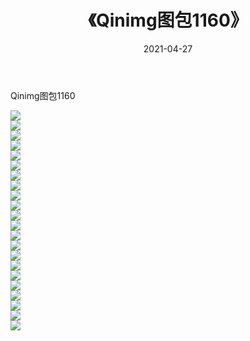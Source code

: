 ﻿---
layout: post
title:  《Qinimg图包1160》
date:   2021-04-27
img: http://imgx.orgx.ga/Qinimg图包/Qinimg图包1160/000.jpg
categories: [美女, 清纯, 唯美]
---

Qinimg图包1160

 ![](http://imgx.orgx.ga/Qinimg图包/Qinimg图包1160/001.jpg) <br>![](http://imgx.orgx.ga/Qinimg图包/Qinimg图包1160/002.jpg) <br>![](http://imgx.orgx.ga/Qinimg图包/Qinimg图包1160/003.jpg) <br>![](http://imgx.orgx.ga/Qinimg图包/Qinimg图包1160/004.jpg) <br>![](http://imgx.orgx.ga/Qinimg图包/Qinimg图包1160/005.jpg) <br>![](http://imgx.orgx.ga/Qinimg图包/Qinimg图包1160/006.jpg) <br>![](http://imgx.orgx.ga/Qinimg图包/Qinimg图包1160/007.jpg) <br>![](http://imgx.orgx.ga/Qinimg图包/Qinimg图包1160/008.jpg) <br>![](http://imgx.orgx.ga/Qinimg图包/Qinimg图包1160/009.jpg) <br>![](http://imgx.orgx.ga/Qinimg图包/Qinimg图包1160/010.jpg) <br>![](http://imgx.orgx.ga/Qinimg图包/Qinimg图包1160/011.jpg) <br>![](http://imgx.orgx.ga/Qinimg图包/Qinimg图包1160/012.jpg) <br>![](http://imgx.orgx.ga/Qinimg图包/Qinimg图包1160/013.jpg) <br>![](http://imgx.orgx.ga/Qinimg图包/Qinimg图包1160/014.jpg) <br>![](http://imgx.orgx.ga/Qinimg图包/Qinimg图包1160/015.jpg) <br>![](http://imgx.orgx.ga/Qinimg图包/Qinimg图包1160/016.jpg) <br>![](http://imgx.orgx.ga/Qinimg图包/Qinimg图包1160/017.jpg) <br>![](http://imgx.orgx.ga/Qinimg图包/Qinimg图包1160/018.jpg) <br>![](http://imgx.orgx.ga/Qinimg图包/Qinimg图包1160/019.jpg) <br>![](http://imgx.orgx.ga/Qinimg图包/Qinimg图包1160/020.jpg) <br>![](http://imgx.orgx.ga/Qinimg图包/Qinimg图包1160/021.jpg) <br>![](http://imgx.orgx.ga/Qinimg图包/Qinimg图包1160/022.jpg) <br>
